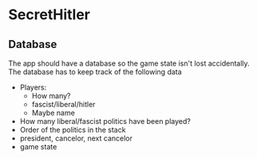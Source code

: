 # SecretHitler

## Database

The app should have a database so the game state isn't lost accidentally. The database has to keep track of the following data

* Players:
    * How many?
    * fascist/liberal/hitler
    * Maybe name
* How many liberal/fascist politics have been played?
* Order of the politics in the stack
* president, cancelor, next cancelor
* game state
